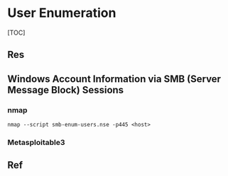 # User Enumeration

[TOC]



## Res



## Windows Account Information via SMB (Server Message Block) Sessions
### nmap

```shell
nmap --script smb-enum-users.nse -p445 <host>
```

### Metasploitable3




## Ref

